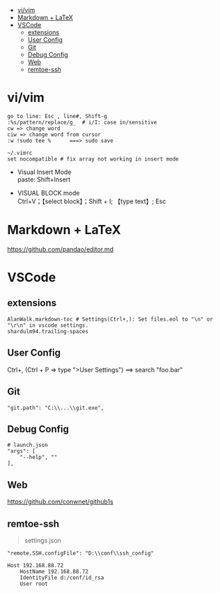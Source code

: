 <!-- TOC -->

- [vi/vim](#vivim)
- [Markdown + LaTeX](#markdown--latex)
- [VSCode](#vscode)
    - [extensions](#extensions)
    - [User Config](#user-config)
    - [Git](#git)
    - [Debug Config](#debug-config)
    - [Web](#web)
    - [remtoe-ssh](#remtoe-ssh)

<!-- /TOC -->

# vi/vim

    go to line: Esc , line#, Shift-g
    :%s/pattern/replace/g_  # i/I: case in/sensitive    
    cw => change word
    ciw => change word from cursor
    :w !sudo tee %      ===> sudo save

    ~/.vimrc
    set nocompatible # fix array not working in insert mode

* Visual Insert Mode  
    paste: Shift+Insert
    
* VISUAL BLOCK mode  
    Ctrl+V；【select block】；Shift + I; 【type text】; Esc

# Markdown + LaTeX
https://github.com/pandao/editor.md

# VSCode
## extensions

    AlanWalk.markdown-toc # Settings(Ctrl+,): Set files.eol to "\n" or "\r\n" in vscode settings.
    shardulm94.trailing-spaces

## User Config
Ctrl+, (Ctrl + P => type ">User Settings") ==> search "foo.bar"

## Git

    "git.path": "C:\\...\\git.exe",

## Debug Config

    # launch.json
    "args": [
        "--help", ""
    ],

## Web
https://github.com/conwnet/github1s

## remtoe-ssh
>settings.json

    "remote.SSH.configFile": "D:\\conf\\ssh_config"

    Host 192.168.88.72
        HostName 192.168.88.72
        IdentityFile d:/conf/id_rsa
        User root


